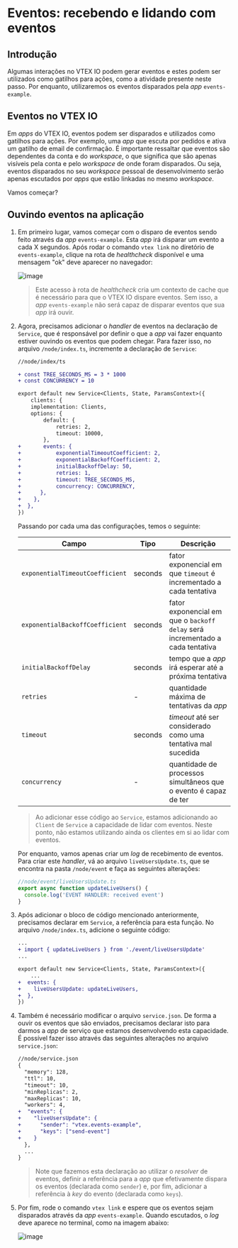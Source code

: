 # Eventos: recebendo e lidando com eventos

## Introdução

Algumas interações no VTEX IO podem gerar eventos e estes podem ser utilizados como gatilhos para ações, como a atividade presente neste passo. Por enquanto, utilizaremos os eventos disparados pela _app_ `events-example`.

## Eventos no VTEX IO

Em _apps_ do VTEX IO, eventos podem ser disparados e utilizados como gatilhos para ações. Por exemplo, uma _app_ que escuta por pedidos e ativa um gatilho de email de confirmação. É importante ressaltar que eventos são dependentes da conta e do _workspace_, o que significa que são apenas visíveis pela conta e pelo _workspace_ de onde foram disparados. Ou seja, eventos disparados no seu _workspace_ pessoal de desenvolvimento serão apenas escutados por _apps_ que estão linkadas no mesmo _workspace_.

Vamos começar?

## Ouvindo eventos na aplicação

1. Em primeiro lugar, vamos começar com o disparo de eventos sendo feito através da _app_ `events-example`. Esta _app_ irá disparar um evento a cada X segundos. Após rodar o comando `vtex link` no diretório de `events-example`, clique na rota de _healthcheck_ disponível e uma mensagem "ok" deve aparecer no navegador:

   ![image](https://user-images.githubusercontent.com/43679629/83802091-8c69f380-a680-11ea-82af-a438fb73f40b.png)

   > Este acesso à rota de _healthcheck_ cria um contexto de cache que é necessário para que o VTEX IO dispare eventos. Sem isso, a _app_ `events-example` não será capaz de disparar eventos que sua _app_ irá ouvir.

2. Agora, precisamos adicionar o _handler_ de eventos na declaração de `Service`, que é responsável por definir o que a _app_ vai fazer enquanto estiver ouvindo os eventos que podem chegar. Para fazer isso, no arquivo `/node/index.ts`, incremente a declaração de `Service`:

   ```diff
   //node/index/ts

   + const TREE_SECONDS_MS = 3 * 1000
   + const CONCURRENCY = 10

   export default new Service<Clients, State, ParamsContext>({
       clients: {
       implementation: Clients,
       options: {
           default: {
               retries: 2,
               timeout: 10000,
           },
   +       events: {
   +           exponentialTimeoutCoefficient: 2,
   +           exponentialBackoffCoefficient: 2,
   +           initialBackoffDelay: 50,
   +           retries: 1,
   +           timeout: TREE_SECONDS_MS,
   +           concurrency: CONCURRENCY,
   +      },
   +    },
   +  },
   })
   ```

   Passando por cada uma das configurações, temos o seguinte:

   | Campo                           | Tipo    | Descrição                                                                     |
   | ------------------------------- | ------- | ----------------------------------------------------------------------------- |
   | `exponentialTimeoutCoefficient` | seconds | fator exponencial em que `timeout` é incrementado a cada tentativa            |
   | `exponentialBackoffCoefficient` | seconds | fator exponencial em que o `backoff delay` será incrementado a cada tentativa |
   | `initialBackoffDelay`           | seconds | tempo que a _app_ irá esperar até a próxima tentativa                         |
   | `retries`                       | -       | quantidade máxima de tentativas da _app_                                      |
   | `timeout`                       | seconds | _timeout_ até ser considerado como uma tentativa mal sucedida                 |
   | `concurrency`                   | -       | quantidade de processos simultâneos que o evento é capaz de ter               |

   > Ao adicionar esse código ao `Service`, estamos adicionando ao `Client` de `Service` a capacidade de lidar com eventos. Neste ponto, não estamos utilizando ainda os clientes em si ao lidar com eventos.

   Por enquanto, vamos apenas criar um _log_ de recebimento de eventos. Para criar este _handler_, vá ao arquivo `liveUsersUpdate.ts`, que se encontra na pasta `/node/event` e faça as seguintes alterações:

   ```ts
   //node/event/liveUsersUpdate.ts
   export async function updateLiveUsers() {
     console.log('EVENT HANDLER: received event')
   }
   ```

3. Após adicionar o bloco de código mencionado anteriormente, precisamos declarar em `Service`, a referência para esta função. No arquivo `/node/index.ts`, adicione o seguinte código:

   ```diff
   ...
   + import { updateLiveUsers } from './event/liveUsersUpdate'
   ...

   export default new Service<Clients, State, ParamsContext>({
       ...
   +  events: {
   +    liveUsersUpdate: updateLiveUsers,
   +  },
   })

   ```

4. Também é necessário modificar o arquivo `service.json`. De forma a ouvir os eventos que são enviados, precisamos declarar isto para darmos a _app_ de serviço que estamos desenvolvendo esta capacidade. É possível fazer isso através das seguintes alterações no arquivo `service.json`:

   ```diff
   //node/service.json
   {
     "memory": 128,
     "ttl": 10,
     "timeout": 10,
     "minReplicas": 2,
     "maxReplicas": 10,
     "workers": 4,
   +  "events": {
   +    "liveUsersUpdate": {
   +      "sender": "vtex.events-example",
   +      "keys": ["send-event"]
   +    }
     },
     ...
   }
   ```

   > Note que fazemos esta declaração ao utilizar o _resolver_ de eventos, definir a referência para a _app_ que efetivamente dispara os eventos (declarada como `sender`) e, por fim, adicionar a referência à _key_ do evento (declarada como `keys`).

5. Por fim, rode o comando `vtex link` e espere que os eventos sejam disparados através da _app_ `events-example`. Quando escutados, o _log_ deve aparece no terminal, como na imagem abaixo:

   ![image](https://user-images.githubusercontent.com/43679629/83823425-5f323b00-a6aa-11ea-816a-68525e5800d7.png)
